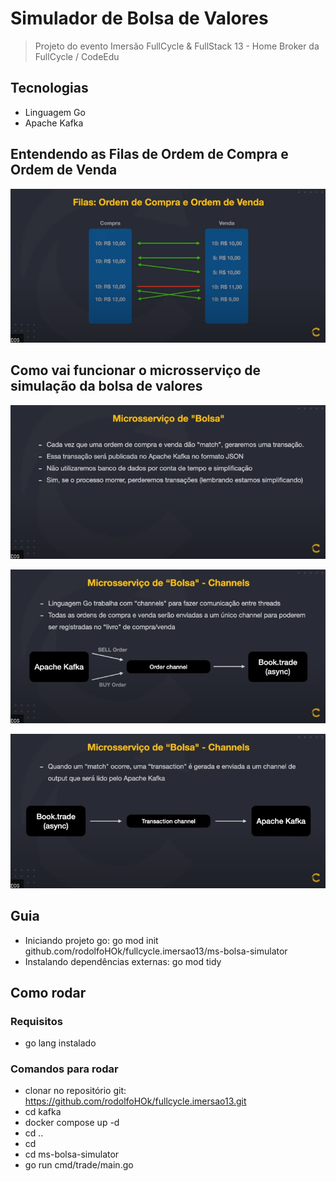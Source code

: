 # Simulador de Bolsa de Valores

> Projeto do evento Imersão FullCycle & FullStack 13 - Home Broker da FullCycle / CodeEdu

## Tecnologias

- Linguagem Go
- Apache Kafka

## Entendendo as Filas de Ordem de Compra e Ordem de Venda

![Filas de Compra e Venda](../arquivos/compra-venda.png)

## Como vai funcionar o microsserviço de simulação da bolsa de valores

![Funcionamento Microsserviço Bolsa](../arquivos/ms-bolsa-func.png)

![Funcionamento Microsserviço Bolsa Channels](../arquivos/ms-bolsa-chan.png)

![Funcionamento Microsserviço Bolsa Channels 2](../arquivos/ms-bolsa-chan2.png)

## Guia

- Iniciando projeto go: go mod init github.com/rodolfoHOk/fullcycle.imersao13/ms-bolsa-simulator
- Instalando dependências externas: go mod tidy

## Como rodar

### Requisitos

- go lang instalado

### Comandos para rodar

- clonar no repositório git: https://github.com/rodolfoHOk/fullcycle.imersao13.git
- cd kafka
- docker compose up -d
- cd ..
- cd
- cd ms-bolsa-simulator
- go run cmd/trade/main.go

